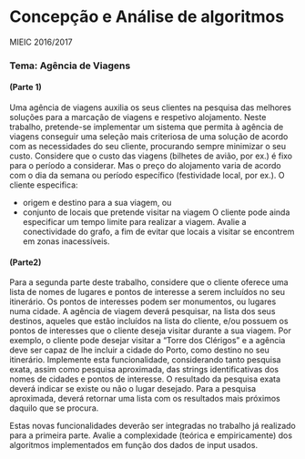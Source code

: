 # Concepção e Análise de algoritmos
MIEIC 2016/2017

### Tema: Agência de Viagens
#### (Parte 1)

Uma agência de viagens auxilia os seus clientes na pesquisa das melhores soluções para a marcação de viagens e respetivo alojamento. 
Neste trabalho, pretende-se implementar um sistema que permita à agência de viagens conseguir uma seleção mais criteriosa de uma solução de acordo com as necessidades do seu cliente, procurando sempre minimizar o seu custo. 
Considere que o custo das viagens (bilhetes de avião, por ex.) é fixo para o período a considerar. Mas o preço do alojamento varia de acordo com o dia da semana ou período específico (festividade local, por ex.).
O cliente especifica: 
- origem e destino para a sua viagem, ou
- conjunto de locais que pretende visitar na viagem
O cliente pode ainda especificar um tempo limite para realizar a viagem.
Avalie a conectividade do grafo, a fim de evitar que locais a visitar se encontrem em zonas inacessíveis.

#### (Parte2)

Para a segunda parte deste trabalho, considere que o cliente oferece uma lista de nomes de lugares e pontos de interesse a serem incluídos no seu itinerário. Os pontos de interesses podem ser monumentos, ou lugares numa cidade. A agência de viagem deverá pesquisar, na lista dos seus destinos, aqueles que estão incluídos na lista do cliente, e/ou possuem os pontos de interesses que o cliente deseja visitar durante a sua viagem. Por exemplo, o cliente pode desejar visitar a “Torre dos Clérigos” e a agência deve ser capaz de lhe incluir a cidade do Porto, como destino no seu itinerário. Implemente esta funcionalidade, considerando tanto pesquisa exata, assim como pesquisa aproximada, das strings identificativas dos nomes de cidades e pontos de interesse. O resultado da pesquisa exata deverá indicar se existe ou não o lugar desejado. Para a pesquisa aproximada, deverá retornar uma lista com os resultados mais próximos daquilo que se procura.

Estas novas funcionalidades deverão ser integradas no trabalho já realizado para a primeira parte. Avalie a complexidade (teórica e empiricamente) dos algoritmos implementados em função dos dados de input usados.
